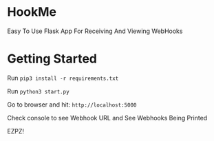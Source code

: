 # HookMe
Easy To Use Flask App For Receiving And Viewing WebHooks


# Getting Started

Run `pip3 install -r requirements.txt`

Run `python3 start.py`

Go to browser and hit: `http://localhost:5000`

Check console to see Webhook URL and See Webhooks Being Printed

EZPZ!
